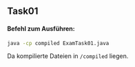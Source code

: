 ## Task01

#### Befehl zum Ausführen:
```bash
java -cp compiled ExamTask01.java
```
Da kompilierte Dateien in `/compiled` liegen.
